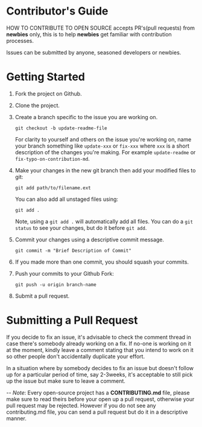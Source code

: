 # Contributor's Guide

HOW TO CONTRIBUTE TO OPEN SOURCE accepts PR's(pull requests) from **newbies** only, this is to help **newbies** get familiar with contribution processes.

Issues can be submitted by anyone, seasoned developers or newbies.

# Getting Started

1.  Fork the project on Github.
2.  Clone the project.
3.  Create a branch specific to the issue you are working on.
    
    ```
    git checkout -b update-readme-file
    ```
    For clarity to yourself and others on the issue you're working on, name your branch something like `update-xxx` or `fix-xxx` where `xxx` is a short description of the changes you're making. For example `update-readme` or `fix-typo-on-contribution-md`.    
4.  Make your changes in the new git branch then add your modified files to git: 
    
    ```
    git add path/to/filename.ext
    ```

    You can also add all unstaged files using: 
    
    ```
    git add .
    ``` 

    Note, using a `git add .` will automatically add all files. You can do a `git status` to see your changes, but do it before `git add`.

5.  Commit your changes using a descriptive commit message.
    
    ```
    git commit -m "Brief Description of Commit"
    ```
6.  If you made more than one commit, you should squash your commits.
7.  Push your commits to your Github Fork: 
    
    ```
    git push -u origin branch-name
    ```
8.  Submit a pull request.

# Submitting a Pull Request

If you decide to fix an issue, it's advisable to check the comment thread in case there's somebody already working on a fix. If no-one is working on it at the moment, kindly leave a comment stating that you intend to work on it so other people don't accidentally duplicate your effort.

In a situation where by somebody decides to fix an issue but doesn't follow up for a particular period of time, say 2-3weeks, it's acceptable to still pick up the issue but make sure to leave a comment.

--
*Note*: Every open-source project has a **CONTRIBUTING.md** file, please make sure to read theirs before your open up a pull request, otherwise your pull request may be rejected.
However if you do not see any contributing.md file, you can send a pull request but do it in a descriptive manner.
